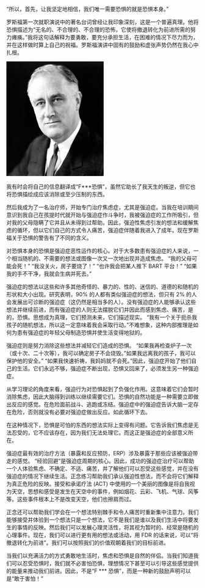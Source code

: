 “所以，首先，让我坚定地相信，我们唯一需要恐惧的就是恐惧本身。”

罗斯福第一次就职演说中的著名台词曾经让我印象深刻，这是一个普遍真理。他将恐惧描述为“无名的、不合理的、不合理的恐怖，它使将撤退转化为前进所需的努力瘫痪。”我将这句话解释为要勇敢，要充分承担生活，在困难的情况下尽力而为，并在这样做时算上自己的祝福。罗斯福演讲中固有的鼓励和虚张声势仍然在我心中扎根。

![Scrupulosity OCD](/static/images/illustrations/fdr.jpg)

我有时会将自己的信息翻译成“F\*\*\*恐惧”，虽然它助长了我天生的叛逆，但它也将恐惧描绘成应该消除或至少压制的东西。

然后我成为了一名治疗师，开始专门治疗焦虑症，尤其是强迫症。当我在培训期间意识到我自己在孩提时代就开始与强迫症作斗争时，我被强迫症的工作所吸引，但对我的父母隐瞒了它并且从未得到过帮助。因此，强迫性焦虑引发的想法和缓解焦虑的循环，但以它们自己的方式令人痛苦，强迫症伴随着我进入了成年。现在罗斯福关于恐惧的警告有了不同的含义。

对恐惧本身的恐惧是强迫症恶性运作的核心。对于大多数患有强迫症的人来说，一个相当随机的、不需要的想法或图像一次又一次地出现并造成焦虑。 “我的父母可能会死！” “我没关火，房子要烧了！” “也许我会把某人推下 BART 平台！” “如果我的手不干净，我就会生病并死去。”

强迫症的想法以这些和许多其他奇怪的、暴力的、性的、迷信的、道德的和随机的形状和大小出现。研究表明，90% 的人都有类似强迫症的想法，但只有 2% 的人会发展出可诊断的强迫症（这仍然是相当多的人）。没有强迫症的人能够承认这些想法并继续前进，而有强迫症的人则无法摆脱它们并因此而感到焦虑、痛苦，是的，恐惧。思想成为真理，它们预测未来，它们描述现实。 “我有一个关于扼杀我孩子的随机想法，所以这一定意味着我会采取行动。”不难想象，这种内部推理是如何为患有强迫症的年轻父母制造恐惧并使生活变得地狱的。

强迫症则是努力消除这些想法并减轻它们造成的恐惧。 “如果我再检查炉子一次（或十次、二十次等），我可以确定房子不会烧毁。”如果我远离我的孩子，我可以保护他的安全。” “如果我快速祈祷，我妈妈就不会死。”因此，强迫症开始了他们自己的生活。它们永远不够，强迫症不断出现，恐惧又回来了，必须发生另一种强迫症。

从学习理论的角度来看，强迫行为对恐惧起到了负强化作用。这意味着它们会暂时消除焦虑，因此大脑得到训练以继续需要它们。恐惧的自然功能是一种需要立即做出反应的感觉。在危险面前战斗、逃跑或冻结。强迫症中的强迫症告诉大脑一定存在危险，否则就没有必要对强迫症做出反应。如此循环下去。

在这种情况下，恐惧是可怕的东西的想法实际上变得有问题。它告诉我们焦虑是无法忍受的，它不应该存在，因为我们无法处理它。而这正是强迫症的全部意义所在。

强迫症最有效的治疗方法（暴露和反应预防，ERP）涉及暴露于那些应该被强迫带走的感觉。 “经验回避”是强迫症周期的核心。因此，成功的强迫症治疗可以帮助一个人体验焦虑、不确定、不适、痛苦，并了解他们可以忍受这些感觉，并在没有强迫症的情况下继续生活。正念练习帮助我们承认强迫性想法，而不会将它们解释为真正危险的反映。接受和承诺疗法 (ACT) 中使用的一个美丽的图像是将自我视为天空，思想和感受是发生在天空中的事件，例如烟花、云彩、飞机、气球、风筝等。这些事件根本上不是改变天空，他们也擦肩而过。

正念还可以帮助我们学会在一个想法特别棘手和令人痛苦时重新集中注意力。我们能够接受并体验到一个想法只是一个想法，它不是我们是谁以及我们生活中将要发生的事情的反映。然后我们可以发展心理灵活性，将其视为暂时的、经常是随机的心理事件。现在，我们可以进行更有用的想法或活动，用 FDR 的话来说，可以“将撤退转化为前进”。我们可以按照我们的价值观朝着我们的目标前进。

当我们以充满活力的方式勇敢地生活时，焦虑和恐惧是自然的伴侣。当我们知道我们可以忍受恐惧时，我们就不必害怕恐惧，理想情况下甚至可以引导这些感觉提供的能量来推动我们前进。因此，不是“F \*\*\* 恐惧”，而是一种新的鼓励声明可以是“敢于害怕！”
